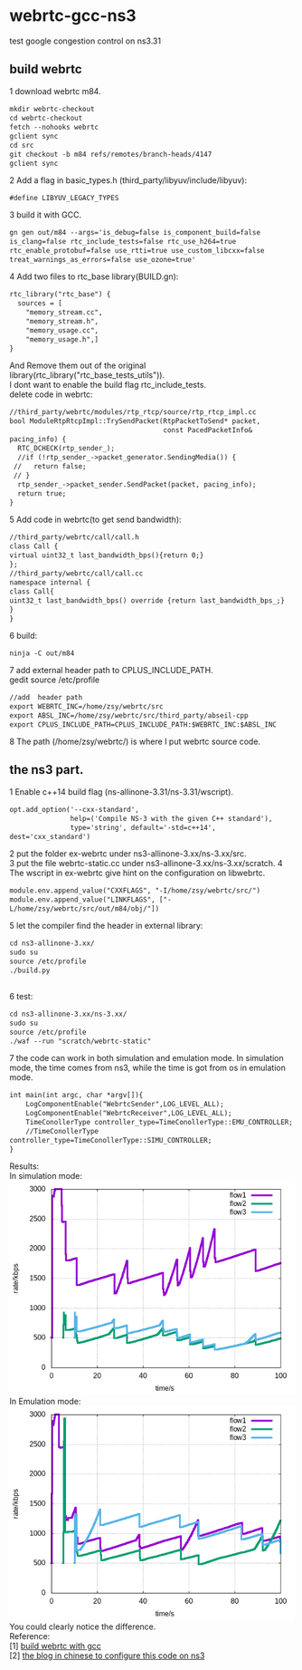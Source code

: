 # webrtc-gcc-ns3
test google congestion control on ns3.31  
## build webrtc
1 download webrtc m84.  
```
mkdir webrtc-checkout  
cd webrtc-checkout  
fetch --nohooks webrtc  
gclient sync  
cd src   
git checkout -b m84 refs/remotes/branch-heads/4147   
gclient sync  
```
2 Add a flag in basic_types.h (third_party/libyuv/include/libyuv):
```
#define LIBYUV_LEGACY_TYPES  
```
3 build it with GCC.  
```
gn gen out/m84 --args='is_debug=false is_component_build=false is_clang=false rtc_include_tests=false rtc_use_h264=true rtc_enable_protobuf=false use_rtti=true use_custom_libcxx=false treat_warnings_as_errors=false use_ozone=true'   
```
4 Add two files to rtc_base library(BUILD.gn):  
```
rtc_library("rtc_base") {
  sources = [
    "memory_stream.cc",
    "memory_stream.h",
    "memory_usage.cc",
    "memory_usage.h",]
}
```
And Remove them out of the original library(rtc_library("rtc_base_tests_utils")).  
I dont want to enable the build flag rtc_include_tests.  
delete code in webrtc:  
```
//third_party/webrtc/modules/rtp_rtcp/source/rtp_rtcp_impl.cc   
bool ModuleRtpRtcpImpl::TrySendPacket(RtpPacketToSend* packet,  
                                      const PacedPacketInfo& pacing_info) {  
  RTC_DCHECK(rtp_sender_);  
  //if (!rtp_sender_->packet_generator.SendingMedia()) {   
 //   return false;  
 // }  
  rtp_sender_->packet_sender.SendPacket(packet, pacing_info);  
  return true;  
}
```
5 Add code in webrtc(to get send bandwidth):  
```
//third_party/webrtc/call/call.h  
class Call {  
virtual uint32_t last_bandwidth_bps(){return 0;}  
};  
//third_party/webrtc/call/call.cc  
namespace internal {  
class Call{
uint32_t last_bandwidth_bps() override {return last_bandwidth_bps_;}  
}
}  
```
6  build:  
```
ninja -C out/m84  
```
7 add external header path to CPLUS_INCLUDE_PATH.  
gedit source /etc/profile  
```
//add  header path
export WEBRTC_INC=/home/zsy/webrtc/src  
export ABSL_INC=/home/zsy/webrtc/src/third_party/abseil-cpp  
export CPLUS_INCLUDE_PATH=CPLUS_INCLUDE_PATH:$WEBRTC_INC:$ABSL_INC  
```
8 The path (/home/zsy/webrtc/) is where I put webrtc source code.  
## the ns3 part.
1 Enable c++14 build flag (ns-allinone-3.31/ns-3.31/wscript).  
```
opt.add_option('--cxx-standard',
               help=('Compile NS-3 with the given C++ standard'),
               type='string', default='-std=c++14', dest='cxx_standard')  
```
2 put the folder ex-webrtc under  ns3-allinone-3.xx/ns-3.xx/src.  
3 put the file webrtc-static.cc under ns3-allinone-3.xx/ns-3.xx/scratch.
4 The wscript in ex-webrtc give hint on the configuration on libwebrtc.  
```
module.env.append_value("CXXFLAGS", "-I/home/zsy/webrtc/src/")
module.env.append_value("LINKFLAGS", ["-L/home/zsy/webrtc/src/out/m84/obj/"])
```
5 let the compiler find the header in external library:  
```
cd ns3-allinone-3.xx/  
sudo su  
source /etc/profile  
./build.py  
  
```
6 test:
```
cd ns3-allinone-3.xx/ns-3.xx/  
sudo su  
source /etc/profile   
./waf --run "scratch/webrtc-static"  
```
7 the code can work in both simulation and emulation mode. In simulation mode, the time comes from ns3, while the time is got from os in emulation mode.  
```
int main(int argc, char *argv[]){
    LogComponentEnable("WebrtcSender",LOG_LEVEL_ALL);
    LogComponentEnable("WebrtcReceiver",LOG_LEVEL_ALL);
    TimeConollerType controller_type=TimeConollerType::EMU_CONTROLLER;
    //TimeConollerType controller_type=TimeConollerType::SIMU_CONTROLLER;
}
```
Results:  
In simulation mode:  
![avatar](https://github.com/SoonyangZhang/webrtc-gcc-ns3/blob/main/results/gcc-simu-bw.png)  
In Emulation mode:  
![avatar](https://github.com/SoonyangZhang/webrtc-gcc-ns3/blob/main/results/gcc-emu-bw.png)  
You could clearly notice the difference.  
Reference:  
[1] [build webrtc with gcc](https://mediasoup.org/documentation/v3/libmediasoupclient/installation/)   
[2] [the blog in chinese to configure this code on ns3](https://blog.csdn.net/u010643777/article/details/107237315)   

